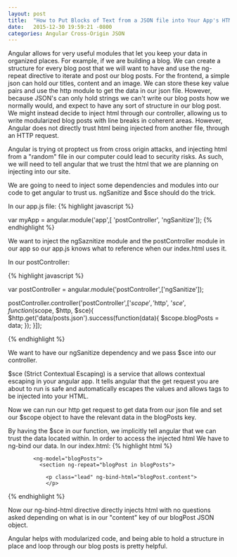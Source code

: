 ```yaml
---
layout: post
title:  "How to Put Blocks of Text from a JSON file into Your App's HTML"
date:   2015-12-30 19:59:21 -0800
categories: Angular Cross-Origin JSON 
---
```


Angular allows for very useful modules that let you keep your data in organized places.
For example, if we are building a blog. We can create a structure for every blog post that we will want to have and use the ng-repeat directive to iterate and post our blog posts.
For the frontend, a simple json can hold our titles, content and an image. We can store these key value pairs and use the http module to get the data in our json file.
However, because JSON's can only hold strings we can't write our blog posts how we normally would, and expect to have any sort of structure in our blog post.
We might instead decide to inject html through our controller, allowing us to write modularized blog posts with line breaks in coherent areas. However, Angular does not directly
trust html being injected from another file, through an HTTP request.


Angular is trying ot proptect us from cross origin attacks, and injecting html from a "random" file in our computer could lead to security risks.
As such, we will need to tell angular that we trust the html that we are planning on injecting into our site.

We are going to need to inject some dependencies and modules into our code to get angular to trust us.
ngSanitize and $sce should do the trick.

In our app.js file:
{% highlight javascript %}

var myApp = angular.module('app',[
  'postController',
  'ngSanitize']);
{% endhighlight %}

We want to inject the ngSaznitize module and the postController module in our app so our app.js knows what to reference when our index.html uses it.

In our postController:

{% highlight javascript %}

var postController = angular.module('postController',['ngSanitize']);

postController.controller('postController',['$scope', '$http', '$sce',
   function($scope, $http, $sce){
    $http.get('data/posts.json').success(function(data){
      $scope.blogPosts = data;
    });
   }]);

{% endhighlight %}

We want to have our ngSanitize dependency and we pass $sce into our controller.

$sce (Strict Contextual Escaping) is a service that allows contextual escaping in your angular app. It tells angular that the get request you are about to run is safe and automatically escapes the values and allows tags to be injected into your HTML.

Now we can run our http get request to get data from our json file and set our $scope object to have the relevant data in the blogPosts key.

By having the $sce in our function, we implicitly tell angular that we can trust the data located within. In order to access the injected html
We have to ng-bind our data.
In our index.html: 
{% highlight html %}

            <ng-model="blogPosts">
              <section ng-repeat="blogPost in blogPosts">
                
                <p class="lead" ng-bind-html="blogPost.content"> 
                </p>
{% endhighlight %}


Now our ng-bind-html directive directly injects html with no questions asked depending on what is in our "content" key of our blogPost JSON object. 

Angular helps with modularized code, and being able to hold a structure in place and loop through our blog posts is pretty helpful.
